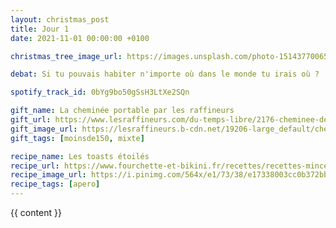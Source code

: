 ```yaml
---
layout: christmas_post
title: Jour 1
date: 2021-11-01 00:00:00 +0100

christmas_tree_image_url: https://images.unsplash.com/photo-1514377006585-6e7975371bd6?crop=entropy&cs=tinysrgb&fit=max&fm=jpg&ixid=MnwyNzc3MTF8MHwxfHNlYXJjaHw3fHxjaHJpc3RtYXMlMjB0cmVlfGVufDB8MXx8fDE2Mzc3NDE4NDQ&ixlib=rb-1.2.1&q=80&w=1080

debat: Si tu pouvais habiter n'importe où dans le monde tu irais où ?

spotify_track_id: 0bYg9bo50gSsH3LtXe2SQn

gift_name: La cheminée portable par les raffineurs
gift_url: https://www.lesraffineurs.com/du-temps-libre/2176-cheminee-de-table-spin-90.html
gift_image_url: https://lesraffineurs.b-cdn.net/19206-large_default/cheminee-de-table-spin-90.jpg
gift_tags: [moinsde150, mixte]

recipe_name: Les toasts étoilés
recipe_url: https://www.fourchette-et-bikini.fr/recettes/recettes-minceur/toasts-de-noel-etoiles-au-saumon-au-parmesan-et-au-jambon-maigre.html
recipe_image_url: https://i.pinimg.com/564x/e1/73/38/e17338003cc0b372bb7e70990709f0bd.jpg
recipe_tags: [apero]
---
```



{{ content }}

